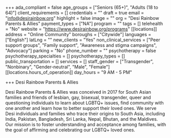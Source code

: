 +++
ada_compliant = false
age_groups = ["Seniors (65+)", "Adults (18 to 64)"]
client_requirements = []
credentials = ""
draft = true
email = "info@desirainbow.org"
highlight = false
image = ""
org = "Desi Rainbow Parents & Allies"
payment_types = ["NA"]
program = ""
tags = []
telehealth = "No"
website = "https://www.desirainbow.org/programs"
[[locations]]
address = "Online Community"
boroughs = ["Citywide"]
languages = ["English"]
latLng = ""
new_clients = "Yes"
non_clinical_services = ["Peer support groups", "Family support", "Awareness and stigma campaigns", "Advocacy"]
parking = "No"
phone_number = ""
psychotherapy = false
psychotherapy_specialties = []
psychotherapy_types = []
public_transportation = []
services = []
staff_gender = ["Transgender", "Nonbinary", "Gender-neutral", "Male", "Female"]
[[locations.hours_of_operation]]
day_hours = "9 AM - 5 PM"

+++
Desi Rainbow Parents & Allies

Desi Rainbow Parents & Allies was conceived in 2017 for South Asian families and friends of lesbian, gay, bisexual, transgender, queer and questioning individuals to learn about LGBTQ+ issues, find community with one another and learn how to better support their loved ones. We serve Desi individuals and families who trace their origins to South Asia, including India, Pakistan, Bangladesh, Sri Lanka, Nepal, Bhutan, and the Maldives. Our mission is to foster understanding and acceptance among families, with the goal of affirming and celebrating our LGBTQ+ loved ones.